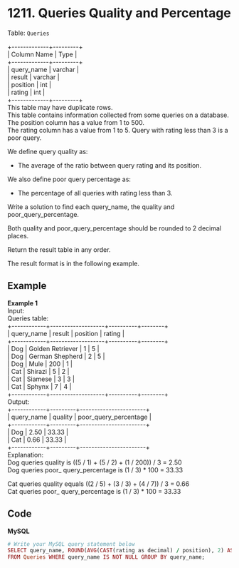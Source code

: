 # 1211. Queries Quality and Percentage
Table: `Queries`  

+-------------+---------+  
| Column Name | Type    |  
+-------------+---------+  
| query_name  | varchar |  
| result      | varchar |  
| position    | int     |  
| rating      | int     |  
+-------------+---------+  
This table may have duplicate rows.  
This table contains information collected from some queries on a database.  
The position column has a value from 1 to 500.  
The rating column has a value from 1 to 5. Query with rating less than 3 is a poor query.  
 

We define query quality as:  
- The average of the ratio between query rating and its position.  

We also define poor query percentage as:  
- The percentage of all queries with rating less than 3.  

Write a solution to find each query_name, the quality and poor_query_percentage.  

Both quality and poor_query_percentage should be rounded to 2 decimal places.  

Return the result table in any order.  

The result format is in the following example.  

 
## Example
**Example 1**  
Input:  
Queries table:  
+------------+-------------------+----------+--------+  
| query_name | result            | position | rating |  
+------------+-------------------+----------+--------+  
| Dog        | Golden Retriever  | 1        | 5      |  
| Dog        | German Shepherd   | 2        | 5      |  
| Dog        | Mule              | 200      | 1      |  
| Cat        | Shirazi           | 5        | 2      |  
| Cat        | Siamese           | 3        | 3      |  
| Cat        | Sphynx            | 7        | 4      |  
+------------+-------------------+----------+--------+  
Output:  
+------------+---------+-----------------------+  
| query_name | quality | poor_query_percentage |  
+------------+---------+-----------------------+  
| Dog        | 2.50    | 33.33                 |  
| Cat        | 0.66    | 33.33                 |  
+------------+---------+-----------------------+  
Explanation:    
Dog queries quality is ((5 / 1) + (5 / 2) + (1 / 200)) / 3 = 2.50  
Dog queries poor_ query_percentage is (1 / 3) * 100 = 33.33  

Cat queries quality equals ((2 / 5) + (3 / 3) + (4 / 7)) / 3 = 0.66  
Cat queries poor_ query_percentage is (1 / 3) * 100 = 33.33  

## Code
**MySQL**
```ruby
# Write your MySQL query statement below
SELECT query_name, ROUND(AVG(CAST(rating as decimal) / position), 2) AS quality, ROUND(SUM(CASE WHEN rating < 3 THEN 1 ELSE 0 END) * 100 / count(*), 2) AS poor_query_percentage
FROM Queries WHERE query_name IS NOT NULL GROUP BY query_name;
```
